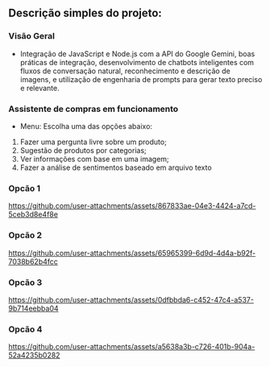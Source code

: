 ## Descrição simples do projeto:

### Visão Geral
- Integração de JavaScript e Node.js com a API do Google Gemini, boas práticas de integração, desenvolvimento de chatbots inteligentes com fluxos de conversação natural, reconhecimento e descrição de imagens, e utilização de engenharia de prompts para gerar texto preciso e relevante.

### Assistente de compras em funcionamento 

- Menu: Escolha uma das opções abaixo:

1. Fazer uma pergunta livre sobre um produto;
2.  Sugestão de produtos por categorias;
3. Ver informações com base em uma imagem;
4. Fazer a análise de sentimentos baseado em arquivo texto

  ### Opcão 1
https://github.com/user-attachments/assets/867833ae-04e3-4424-a7cd-5ceb3d8e4f8e

  ### Opcão 2
https://github.com/user-attachments/assets/65965399-6d9d-4d4a-b92f-7038b62b4fcc

  ### Opcão 3
https://github.com/user-attachments/assets/0dfbbda6-c452-47c4-a537-9b714eebba04

  ### Opcão 4
https://github.com/user-attachments/assets/a5638a3b-c726-401b-904a-52a4235b0282











